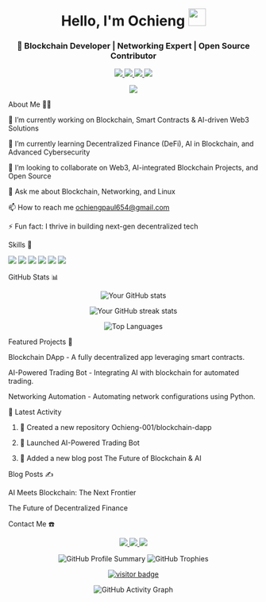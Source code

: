 <!---
Ochieng-001/Ochieng-001is a ✨ special ✨ repository because its `README.md` (this file) appears on your GitHub profile.
You can click the Preview link to take a look at your changes.
---><!-- Header --><h1 align="center">Hello, I'm Ochieng <img src="https://media.giphy.com/media/hvRJCLFzcasrR4ia7z/giphy.gif" width="35"></h1>
<h3 align="center">🚀 Blockchain Developer | Networking Expert | Open Source Contributor</h3><!-- Social Links --><p align="center">
  <a href="https://www.linkedin.com/in/paul-ochieng-924a94315" target="_blank">
    <img src="https://img.shields.io/badge/-LinkedIn-0077B5?style=flat-square&logo=Linkedin&logoColor=white"/>
  </a>
  <a href="mailto:ochiengpaul654@gmail.com">
    <img src="https://img.shields.io/badge/-Email-D14836?style=flat-square&logo=Gmail&logoColor=white"/>
  </a>
  <a href="https://twitter.com/Ochieng-001" target="_blank">
    <img src="https://img.shields.io/badge/-Twitter-1DA1F2?style=flat-square&logo=Twitter&logoColor=white"/>
  </a>
  <a href="https://github.com/Ochieng-001" target="_blank">
    <img src="https://img.shields.io/badge/-GitHub-333333?style=flat-square&logo=github&logoColor=white"/>
  </a>
</p><!-- Dynamic Content --><p align="center">
  <img src="https://readme-typing-svg.herokuapp.com/?lines=Blockchain+Developer;&+Web3+Enthusiast;Networking+Expert;Open+Source+Contributor&center=true&width=500&height=50">
</p><!-- About Me -->About Me 🧑‍💻

🔭 I’m currently working on Blockchain, Smart Contracts & AI-driven Web3 Solutions

🌱 I’m currently learning Decentralized Finance (DeFi), AI in Blockchain, and Advanced Cybersecurity

👯 I’m looking to collaborate on Web3, AI-integrated Blockchain Projects, and Open Source

💬 Ask me about Blockchain, Networking, and Linux

📫 How to reach me ochiengpaul654@gmail.com

⚡ Fun fact: I thrive in building next-gen decentralized tech


<!-- Skills -->Skills 🚀

<p align="left">
  <img src="https://img.shields.io/badge/-Blockchain-121D33?style=flat-square&logo=ethereum&logoColor=white"/>
  <img src="https://img.shields.io/badge/-Solidity-363636?style=flat-square&logo=solidity&logoColor=white"/>
  <img src="https://img.shields.io/badge/-Python-3776AB?style=flat-square&logo=Python&logoColor=white"/>
  <img src="https://img.shields.io/badge/-Linux-FCC624?style=flat-square&logo=Linux&logoColor=black"/>
  <img src="https://img.shields.io/badge/-Networking-0078D4?style=flat-square&logo=Cisco&logoColor=white"/>
  <img src="https://img.shields.io/badge/-Docker-2496ED?style=flat-square&logo=Docker&logoColor=white"/>
</p><!-- GitHub Stats -->GitHub Stats 📊

<p align="center">
  <img src="https://github-readme-stats.vercel.app/api?username=Ochieng-001&show_icons=true&theme=tokyonight" alt="Your GitHub stats" />
</p>
<p align="center">
  <img src="https://github-readme-streak-stats.herokuapp.com/?user=Ochieng-001&theme=tokyonight" alt="Your GitHub streak stats" />
</p>
<p align="center">
  <img src="https://github-readme-stats.vercel.app/api/top-langs/?username=Ochieng-001&layout=compact&theme=tokyonight" alt="Top Languages" />
</p><!-- Featured Projects -->Featured Projects 🚀

Blockchain DApp - A fully decentralized app leveraging smart contracts.

AI-Powered Trading Bot - Integrating AI with blockchain for automated trading.

Networking Automation - Automating network configurations using Python.


📅 Latest Activity

<!--START_SECTION:activity-->
1. 🎉 Created a new repository Ochieng-001/blockchain-dapp


2. 🚀 Launched AI-Powered Trading Bot


3. 📝 Added a new blog post The Future of Blockchain & AI



<!--END_SECTION:activity--><!-- Blog Posts -->Blog Posts ✍️

AI Meets Blockchain: The Next Frontier

The Future of Decentralized Finance


<!-- Contact Me -->Contact Me ☎️

<p align="center">
  <a href="https://www.linkedin.com/in/paul-ochieng-924a94315" target="_blank">
    <img src="https://img.shields.io/badge/-LinkedIn-0077B5?style=for-the-badge&logo=Linkedin&logoColor=white"/>
  </a>
  <a href="mailto:ochiengpaul654@gmail.com">
    <img src="https://img.shields.io/badge/-Email-D14836?style=for-the-badge&logo=Gmail&logoColor=white"/>
  </a>
  <a href="https://twitter.com/Ochieng-001" target="_blank">
    <img src="https://img.shields.io/badge/-Twitter-1DA1F2?style=for-the-badge&logo=Twitter&logoColor=white"/>
  </a>
</p><!-- Interactive Features --><p align="center">
  <img src="https://github-profile-summary-cards.vercel.app/api/cards/profile-details?username=Ochieng-001&theme=dracula" alt="GitHub Profile Summary"/>
  <img src="https://github-profile-trophy.vercel.app/?username=Ochieng-001&theme=dracula" alt="GitHub Trophies"/>
</p><!-- Footer --><p align="center">
  <a href="https://github.com/Ochieng-001" target="_blank">
    <img src="https://komarev.com/ghpvc/?username=Ochieng-001&style=flat-square&color=blue" alt="visitor badge"/>
  </a>
</p>
<p align="center">
  <img src="https://github-readme-activity-graph.cyclic.app/graph?username=Ochieng-001&theme=react-dark" alt="GitHub Activity Graph" />
</p>
